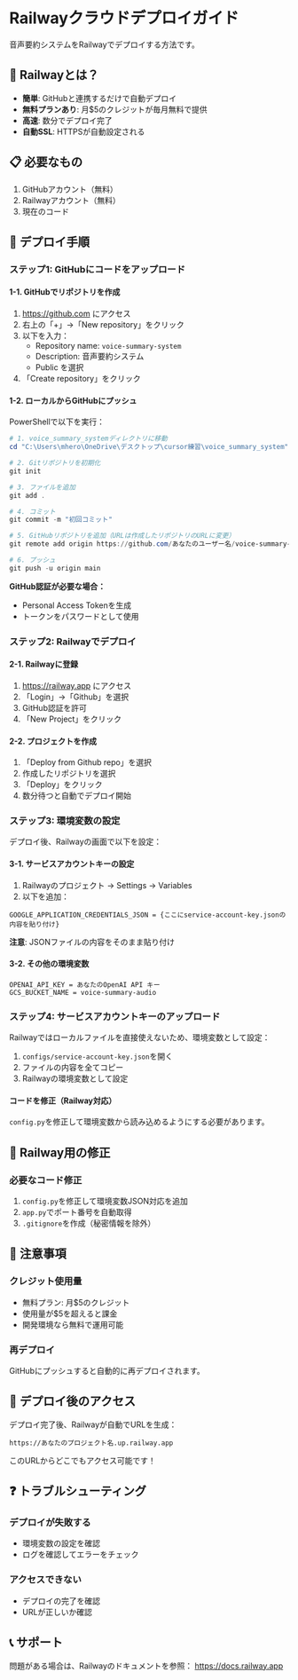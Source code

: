 # Railwayクラウドデプロイガイド

音声要約システムをRailwayでデプロイする方法です。

## 🚀 Railwayとは？

- **簡単**: GitHubと連携するだけで自動デプロイ
- **無料プランあり**: 月$5のクレジットが毎月無料で提供
- **高速**: 数分でデプロイ完了
- **自動SSL**: HTTPSが自動設定される

## 📋 必要なもの

1. GitHubアカウント（無料）
2. Railwayアカウント（無料）
3. 現在のコード

## 🎯 デプロイ手順

### ステップ1: GitHubにコードをアップロード

#### 1-1. GitHubでリポジトリを作成

1. https://github.com にアクセス
2. 右上の「+」→「New repository」をクリック
3. 以下を入力：
   - Repository name: `voice-summary-system`
   - Description: 音声要約システム
   - Public を選択
4. 「Create repository」をクリック

#### 1-2. ローカルからGitHubにプッシュ

PowerShellで以下を実行：

```powershell
# 1. voice_summary_systemディレクトリに移動
cd "C:\Users\mhero\OneDrive\デスクトップ\cursor練習\voice_summary_system"

# 2. Gitリポジトリを初期化
git init

# 3. ファイルを追加
git add .

# 4. コミット
git commit -m "初回コミット"

# 5. GitHubリポジトリを追加（URLは作成したリポジトリのURLに変更）
git remote add origin https://github.com/あなたのユーザー名/voice-summary-system.git

# 6. プッシュ
git push -u origin main
```

**GitHub認証が必要な場合：**
- Personal Access Tokenを生成
- トークンをパスワードとして使用

### ステップ2: Railwayでデプロイ

#### 2-1. Railwayに登録

1. https://railway.app にアクセス
2. 「Login」→「Github」を選択
3. GitHub認証を許可
4. 「New Project」をクリック

#### 2-2. プロジェクトを作成

1. 「Deploy from Github repo」を選択
2. 作成したリポジトリを選択
3. 「Deploy」をクリック
4. 数分待つと自動でデプロイ開始

### ステップ3: 環境変数の設定

デプロイ後、Railwayの画面で以下を設定：

#### 3-1. サービスアカウントキーの設定

1. Railwayのプロジェクト → Settings → Variables
2. 以下を追加：

```
GOOGLE_APPLICATION_CREDENTIALS_JSON = {ここにservice-account-key.jsonの内容を貼り付け}
```

**注意**: JSONファイルの内容をそのまま貼り付け

#### 3-2. その他の環境変数

```
OPENAI_API_KEY = あなたのOpenAI API キー
GCS_BUCKET_NAME = voice-summary-audio
```

### ステップ4: サービスアカウントキーのアップロード

Railwayではローカルファイルを直接使えないため、環境変数として設定：

1. `configs/service-account-key.json`を開く
2. ファイルの内容を全てコピー
3. Railwayの環境変数として設定

#### コードを修正（Railway対応）

`config.py`を修正して環境変数から読み込めるようにする必要があります。

## 🔧 Railway用の修正

### 必要なコード修正

1. `config.py`を修正して環境変数JSON対応を追加
2. `app.py`でポート番号を自動取得
3. `.gitignore`を作成（秘密情報を除外）

## 📝 注意事項

### クレジット使用量

- 無料プラン: 月$5のクレジット
- 使用量が$5を超えると課金
- 開発環境なら無料で運用可能

### 再デプロイ

GitHubにプッシュすると自動的に再デプロイされます。

## 🔗 デプロイ後のアクセス

デプロイ完了後、Railwayが自動でURLを生成：

```
https://あなたのプロジェクト名.up.railway.app
```

このURLからどこでもアクセス可能です！

## ❓ トラブルシューティング

### デプロイが失敗する

- 環境変数の設定を確認
- ログを確認してエラーをチェック

### アクセスできない

- デプロイの完了を確認
- URLが正しいか確認

## 📞 サポート

問題がある場合は、Railwayのドキュメントを参照：
https://docs.railway.app
